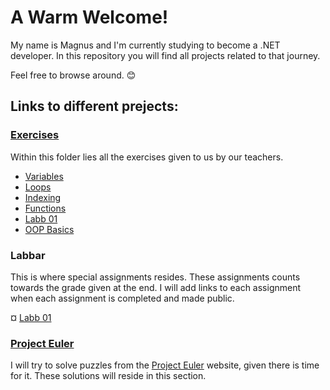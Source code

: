 # A Warm Welcome!
My name is Magnus and I'm currently studying to become a .NET developer. In this repository you will find all projects related to that journey. 

Feel free to browse around. 😊

## Links to different prejects:

### [Exercises](https://github.com/Kavency/ITHS_Projects/tree/Release/Exercises)
Within this folder lies all the exercises given to us by our teachers.
+ [Variables](https://github.com/Kavency/ITHS_Projects/tree/Release/Exercises/Variables)
+ [Loops](https://github.com/Kavency/ITHS_Projects/tree/Release/Exercises/Loops)
+ [Indexing](https://github.com/Kavency/ITHS_Projects/tree/Release/Exercises/Indexing)
+ [Functions](https://github.com/Kavency/ITHS_Projects/tree/Release/Exercises/Funktioner)
+ [Labb 01](https://github.com/Kavency/ITHS_Projects/tree/Release/Exercises/Labb_01_Exercises)
+ [OOP Basics](https://github.com/Kavency/ITHS_Projects/tree/Release/Exercises/OOP_Basics)

### Labbar

This is where special assignments resides. These assignments counts towards the grade given at the end. I will add links to each assignment when each assignment is completed and made public.

¤ [Labb 01](https://github.com/Kavency/ITHS_Labb01)

### [Project Euler](https://github.com/Kavency/Project_Euler)

I will try to solve puzzles from the [Project Euler](https://projecteuler.net/archives) website, given there is time for it. These solutions will reside in this section.
